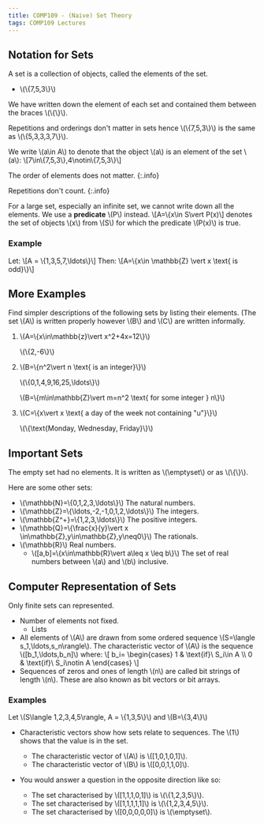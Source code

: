 ```yaml
---
title: COMP109 - (Naive) Set Theory
tags: COMP109 Lectures
---
```

## Notation for Sets
A set is a collection of objects, called the elements of the set. 

* &#92;(&#92;{7,5,3&#92;}&#92;)

We have written down the element of each set and contained them between the braces &#92;(&#92;{&#92;}&#92;).

Repetitions and orderings don't matter in sets hence &#92;(&#92;{7,5,3&#92;}&#92;) is the same as &#92;(&#92;{5,3,3,3,7&#92;}&#92;). 

We write &#92;(a\in A&#92;) to denote that the object &#92;(a&#92;) is an element of the set &#92;(a&#92;): &#92;[7\in&#92;{7,5,3&#92;},4\notin&#92;{7,5,3&#92;}&#92;]

The order of elements does not matter.
{:.info}

Repetitions don't count.
{:.info}

For a large set, especially an infinite set, we cannot write down all the elements. We use a **predicate** &#92;(P&#92;) instead.
&#92;[A=&#92;{x\in S\vert P(x)&#92;]
denotes the set of objects &#92;(x&#92;) from &#92;(S&#92;) for which the predicate &#92;(P(x)&#92;) is true.

### Example
Let:
&#92;[A = &#92;{1,3,5,7,\ldots&#92;}&#92;]
Then:
&#92;[A=&#92;{x\in \mathbb{Z} \vert x \text{ is odd}&#92;}&#92;]

## More Examples
Find simpler descriptions of the following sets by listing their elements. (The set &#92;(A&#92;) is written properly however &#92;(B&#92;) and &#92;(C&#92;) are written informally.

1. &#92;(A=&#92;{x\in\mathbb{z}\vert x^2+4x=12&#92;}&#92;)

	&#92;(&#92;{2,-6&#92;}&#92;)
1. &#92;(B=&#92;{n^2\vert n \text{ is an integer}&#92;}&#92;)

	&#92;(&#92;{0,1,4,9,16,25,\ldots&#92;}&#92;)
	
	&#92;(B=&#92;{m\in\mathbb{Z}\vert m=n^2 \text{ for some integer } n&#92;}&#92;)
	
1. &#92;(C=&#92;{x\vert x \text{ a day of the week not containing "u"}&#92;}&#92;)
	
	&#92;(&#92;{\text{Monday, Wednesday, Friday}&#92;}&#92;)
	
## Important Sets
The empty set had no elements. It is written as &#92;(\emptyset&#92;) or as &#92;(&#92;{&#92;}&#92;). 

Here are some other sets:

* &#92;(\mathbb{N}=&#92;{0,1,2,3,\ldots&#92;}&#92;) The natural numbers.
* &#92;(\mathbb{Z}=&#92;{\ldots,-2,-1,0,1,2,\ldots&#92;}&#92;) The integers.
* &#92;(\mathbb{Z^+}=&#92;{1,2,3,\ldots&#92;}&#92;) The positive integers.
* &#92;(\mathbb{Q}=&#92;{\frac{x}{y}\vert x \in\mathbb{Z},y\in\mathbb{Z},y\neq0&#92;}&#92;) The rationals.
* &#92;(\mathbb{R}&#92;) Real numbers.
	* &#92;([a,b]=&#92;{x\in\mathbb{R}\vert a\leq x \leq b&#92;}&#92;) The set of real numbers between &#92;(a&#92;) and &#92;(b&#92;) inclusive.
	
## Computer Representation of Sets
Only finite sets can represented.

* Number of elements not fixed.
	* Lists
* All elements of &#92;(A&#92;) are drawn from some ordered sequence &#92;(S=\langle s_1,\ldots,s_n\rangle&#92;). The characteristic vector of &#92;(A&#92;) is the sequence &#92;([b_1,\ldots,b_n]&#92;) where:
&#92;[
    b_i=
    \begin{cases}
      1 & \text{if}\ S_i\in A &#92;&#92;
      0 & \text{if}\ S_i\notin A
    \end{cases}
&#92;]
* Sequences of zeros and ones of length &#92;(n&#92;) are called bit strings of length &#92;(n&#92;). These are also known as bit vectors or bit arrays.

### Examples
Let &#92;(S\langle 1,2,3,4,5\rangle, A = &#92;{1,3,5&#92;}&#92;) and &#92;(B=&#92;{3,4&#92;}&#92;)

* Characteristic vectors show how sets relate to sequences. The &#92;(1&#92;) shows that the value is in the set.
	* The characteristic vector of &#92;(A&#92;) is &#92;([1,0,1,0,1]&#92;). 
	* The characteristic vector of &#92;(B&#92;) is &#92;([0,0,1,1,0]&#92;).
	
* You would answer a question in the opposite direction like so:
	* The set characterised by &#92;([1,1,1,0,1]&#92;) is &#92;(&#92;{1,2,3,5&#92;}&#92;).
	* The set characterised by &#92;([1,1,1,1,1]&#92;) is &#92;(&#92;{1,2,3,4,5&#92;}&#92;).
	* The set characterised by &#92;([0,0,0,0,0]&#92;) is &#92;(\emptyset&#92;).
